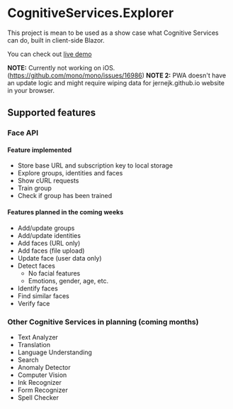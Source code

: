 # CognitiveServices.Explorer
This project is mean to be used as a show case what Cognitive Services can do, built in client-side Blazor.

You can check out [live demo](https://jernejk.github.io/CognitiveServices.Explorer/)

**NOTE:** Currently not working on iOS. (https://github.com/mono/mono/issues/16986)
**NOTE 2:** PWA doesn't have an update logic and might require wiping data for jernejk.github.io website in your browser.

## Supported features

### Face API

#### Feature implemented

* Store base URL and subscription key to local storage
* Explore groups, identities and faces
* Show cURL requests
* Train group
* Check if group has been trained

#### Features planned in the coming weeks

* Add/update groups
* Add/update identities
* Add faces (URL only)
* Add faces (file upload)
* Update face (user data only)
* Detect faces
  * No facial features
  * Emotions, gender, age, etc.
* Identify faces
* Find similar faces
* Verify face

### Other Cognitive Services in planning (coming months)

* Text Analyzer
* Translation
* Language Understanding
* Search
* Anomaly Detector 
* Computer Vision
* Ink Recognizer
* Form Recognizer
* Spell Checker
